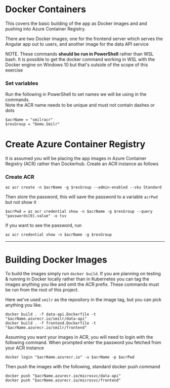 # Docker Containers

This covers the basic building of the app as Docker images and and pushing into Azure Container Registry.

There are two Docker images; one for the frontend server which serves the Angular app out to users, and another image for the data API service

NOTE. These commands **should be run in PowerShell** rather than WSL bash. It is possible to get the docker command working in WSL with the Docker engine on Windows 10 but that's outside of the scope of this exercise

### Set variables 

Run the following in PowerShell to set names we will be using in the commands.  
Note the ACR name needs to be unique and must not contain dashes or dots
```
$acrName = "smilracr"
$resGroup = "Demo.Smilr"
```

# Create Azure Container Registry
It is assumed you will be placing the app images in Azure Container Registry (ACR) rather than Dockerhub. Create an ACR instance as follows

### Create ACR
```
az acr create -n $acrName -g $resGroup --admin-enabled --sku Standard
```
Then store the password, this will save the password to a variable `acrPwd` but not show it
```
$acrPwd = az acr credential show -n $acrName -g $resGroup --query "passwords[0].value" -o tsv
```

If you want to see the password, run
```
az acr credential show -n $acrName -g $resGroup
```
---

# Building Docker Images

To build the images simply run `docker build`. If you are planning on testing & running in Docker locally rather than in Kubernetes you can tag the images anything you like and omit the ACR prefix. These commands must be run from the root of this project. 

Here we've used `smilr` as the repository in the image tag, but you can pick anything you like.

```
docker build . -f data-api.Dockerfile -t "$acrName.azurecr.io/smilr/data-api"
docker build . -f frontend.Dockerfile -t "$acrName.azurecr.io/smilr/frontend"
```

Assuming you want your images in ACR, you will need to login with the following command. When prompted enter the password you fetched from your ACR instance
```
docker login "$acrName.azurecr.io" -u $acrName -p $acrPwd
```

Then push the images with the following, standard docker push command
```
docker push "$acrName.azurecr.io/microsvc/data-api"
docker push "$acrName.azurecr.io/microsvc/frontend"
```
